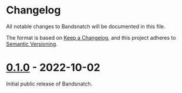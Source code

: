 # Changelog

All notable changes to Bandsnatch will be documented in this file.

The format is based on [Keep a Changelog](https://keepachangelog.com/en/1.0.0/),
and this project adheres to
[Semantic Versioning](https://semver.org/spec/v2.0.0.html).

# [0.1.0] - 2022-10-02

Initial public release of Bandsnatch.

[0.1.0]: https://github.com/Ovyerus/bandsnatch/releases/tag/v0.1.0
